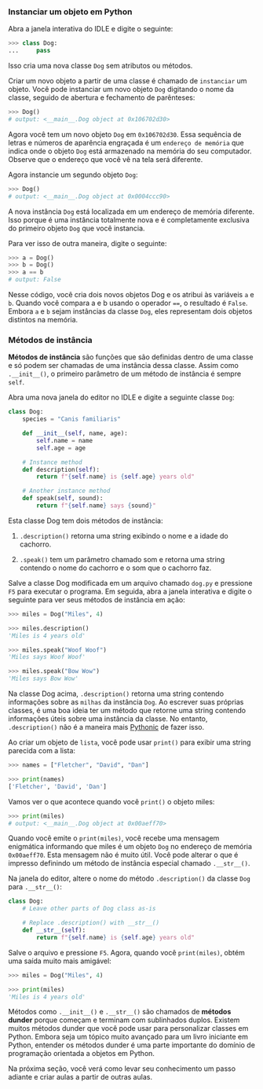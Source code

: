 ### Instanciar um objeto em Python

Abra a janela interativa do IDLE e digite o seguinte:

```python
>>> class Dog:
...     pass
```

Isso cria uma nova classe `Dog` sem atributos ou métodos.

Criar um novo objeto a partir de uma classe é chamado de `instanciar` um objeto. Você pode instanciar um novo objeto `Dog` digitando o nome da classe, seguido de abertura e fechamento de parênteses:

```python
>>> Dog()
# output: <__main__.Dog object at 0x106702d30>
```

Agora você tem um novo objeto `Dog` em `0x106702d30`. Essa sequência de letras e números de aparência engraçada é um `endereço de memória` que indica onde o objeto `Dog` está armazenado na memória do seu computador. Observe que o endereço que você vê na tela será diferente.

Agora instancie um segundo objeto `Dog`:

```python
>>> Dog()
# output: <__main__.Dog object at 0x0004ccc90>
```

A nova instância `Dog` está localizada em um endereço de memória diferente. Isso porque é uma instância totalmente nova e é completamente exclusiva do primeiro objeto `Dog` que você instancia.

Para ver isso de outra maneira, digite o seguinte:

```python
>>> a = Dog()
>>> b = Dog()
>>> a == b
# output: False
```

Nesse código, você cria dois novos objetos Dog e os atribui às variáveis ​​`a` e `b`. Quando você compara a e b usando o operador `==`, o resultado é `False`. Embora `a` e `b` sejam instâncias da classe `Dog`, eles representam dois objetos distintos na memória.

### Métodos de instância

**Métodos de instância** são funções que são definidas dentro de uma classe e só podem ser chamadas de uma instância dessa classe. Assim como `.__init__()`, o primeiro parâmetro de um método de instância é sempre `self`.

Abra uma nova janela do editor no IDLE e digite a seguinte classe `Dog`:

```python
class Dog:
    species = "Canis familiaris"

    def __init__(self, name, age):
        self.name = name
        self.age = age

    # Instance method
    def description(self):
        return f"{self.name} is {self.age} years old"

    # Another instance method
    def speak(self, sound):
        return f"{self.name} says {sound}"
```

Esta classe Dog tem dois métodos de instância:

1. `.description()` retorna uma string exibindo o nome e a idade do cachorro.

2. `.speak()` tem um parâmetro chamado som e retorna uma string contendo o nome do cachorro e o som que o cachorro faz.

Salve a classe Dog modificada em um arquivo chamado `dog.py` e pressione `F5` para executar o programa.
Em seguida, abra a janela interativa e digite o seguinte para ver seus métodos de instância em ação:

```python shell
>>> miles = Dog("Miles", 4)

>>> miles.description()
'Miles is 4 years old'

>>> miles.speak("Woof Woof")
'Miles says Woof Woof'

>>> miles.speak("Bow Wow")
'Miles says Bow Wow'
```

Na classe Dog acima, `.description()` retorna uma string contendo informações sobre as `milhas` da instância `Dog`. Ao escrever suas próprias classes, é uma boa ideia ter um método que retorne uma string contendo informações úteis sobre uma instância da classe. No entanto, `.description()` não é a maneira mais [Pythonic](https://realpython.com/learning-paths/writing-pythonic-code/) de fazer isso.

Ao criar um objeto de `lista`, você pode usar `print()` para exibir uma string parecida com a lista:

```python shell
>>> names = ["Fletcher", "David", "Dan"]

>>> print(names)
['Fletcher', 'David', 'Dan']
```

Vamos ver o que acontece quando você `print()` o objeto miles:

```python shell
>>> print(miles)
# output: <__main__.Dog object at 0x00aeff70>
```

Quando você emite o `print(miles)`, você recebe uma mensagem enigmática informando que miles é um objeto `Dog` no endereço de memória `0x00aeff70`. Esta mensagem não é muito útil. Você pode alterar o que é impresso definindo um método de instância especial chamado `.__str__()`.

Na janela do editor, altere o nome do método `.description()` da classe `Dog` para `.__str__()`:

```python
class Dog:
    # Leave other parts of Dog class as-is

    # Replace .description() with __str__()
    def __str__(self):
        return f"{self.name} is {self.age} years old"
```

Salve o arquivo e pressione `F5`. Agora, quando você `print(miles)`, obtém uma saída muito mais amigável:

```python shell
>>> miles = Dog("Miles", 4)

>>> print(miles)
'Miles is 4 years old'
```

Métodos como `.__init__()` e `.__str__()` são chamados de **métodos dunder** porque começam e terminam com sublinhados duplos. Existem muitos métodos dunder que você pode usar para personalizar classes em Python. Embora seja um tópico muito avançado para um livro iniciante em Python, entender os métodos dunder é uma parte importante do domínio de programação orientada a objetos em Python.

Na próxima seção, você verá como levar seu conhecimento um passo adiante e criar aulas a partir de outras aulas.
